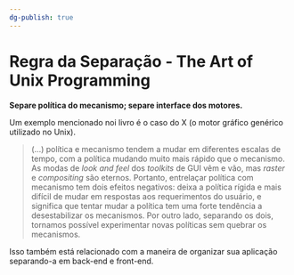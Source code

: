 ```yaml
---
dg-publish: true
---
```

# Regra da Separação - The Art of Unix Programming

**Separe política do mecanismo; separe interface dos motores.**

Um exemplo mencionado noi livro é o caso do X (o motor gráfico genérico utilizado no Unix).

> (...) política e mecanismo tendem a mudar em diferentes escalas de tempo, com a política mudando muito mais rápido que o mecanismo. As modas de *look and feel* dos *toolkits* de GUI vêm e vão, mas *raster* e *compositing* são eternos.
> Portanto, entrelaçar política com mecanismo tem dois efeitos negativos: deixa a política rígida e mais difícil de mudar em respostas aos requerimentos do usuário, e significa que tentar mudar a política tem uma forte tendência a desestabilizar os mecanismos.
> Por outro lado, separando os dois, tornamos possível experimentar novas políticas sem quebrar os mecanismos.

Isso também está relacionado com a maneira de organizar sua aplicação separando-a em back-end e front-end.

